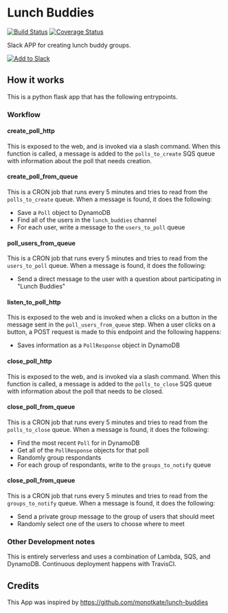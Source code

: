 # Lunch Buddies

[![Build Status](https://travis-ci.org/qsweber/lunch-buddies.svg?branch=master)](https://travis-ci.org/qsweber/lunch-buddies) [![Coverage Status](https://coveralls.io/repos/github/qsweber/lunch-buddies/badge.svg?branch=master)](https://coveralls.io/github/qsweber/lunch-buddies?branch=master)

Slack APP for creating lunch buddy groups.

[![Add to Slack](https://platform.slack-edge.com/img/add_to_slack.png)](https://ahlfhssbq3.execute-api.us-west-2.amazonaws.com/production/api/v0/install)

## How it works

This is a python flask app that has the following entrypoints.

### Workflow

#### create_poll_http

This is exposed to the web, and is invoked via a slash command. When this function is called, a message is added to the `polls_to_create` SQS queue with information about the poll that needs creation.

#### create_poll_from_queue

This is a CRON job that runs every 5 minutes and tries to read from the `polls_to_create` queue. When a message is found, it does the following:

- Save a `Poll` object to DynamoDB
- Find all of the users in the `lunch_buddies` channel
- For each user, write a message to the `users_to_poll` queue

#### poll_users_from_queue

This is a CRON job that runs every 5 minutes and tries to read from the `users_to_poll` queue. When a message is found, it does the following:

- Send a direct message to the user with a question about participating in "Lunch Buddies"

#### listen_to_poll_http

This is exposed to the web and is invoked when a clicks on a button in the message sent in the `poll_users_from_queue` step. When a user clicks on a button, a POST request is made to this endpoint and the following happens:

- Saves information as a `PollResponse` object in DynamoDB

#### close_poll_http

This is exposed to the web, and is invoked via a slash command. When this function is called, a message is added to the `polls_to_close` SQS queue with information about the poll that needs to be closed.

#### close_poll_from_queue

This is a CRON job that runs every 5 minutes and tries to read from the `polls_to_close` queue. When a message is found, it does the following:

- Find the most recent `Poll` for in DynamoDB
- Get all of the `PollResponse` objects for that poll
- Randomly group respondants
- For each group of respondants, write to the `groups_to_notify` queue 

#### close_poll_from_queue

This is a CRON job that runs every 5 minutes and tries to read from the `groups_to_notify` queue. When a message is found, it does the following:

- Send a private group message to the group of users that should meet
- Randomly select one of the users to choose where to meet

### Other Development notes

This is entirely serverless and uses a combination of Lambda, SQS, and DynamoDB. Continuous deployment happens with TravisCI.

## Credits

This App was inspired by https://github.com/monotkate/lunch-buddies

